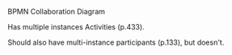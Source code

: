 BPMN Collaboration Diagram

Has multiple instances Activities (p.433).

Should also have multi-instance participants (p.133), but doesn't.